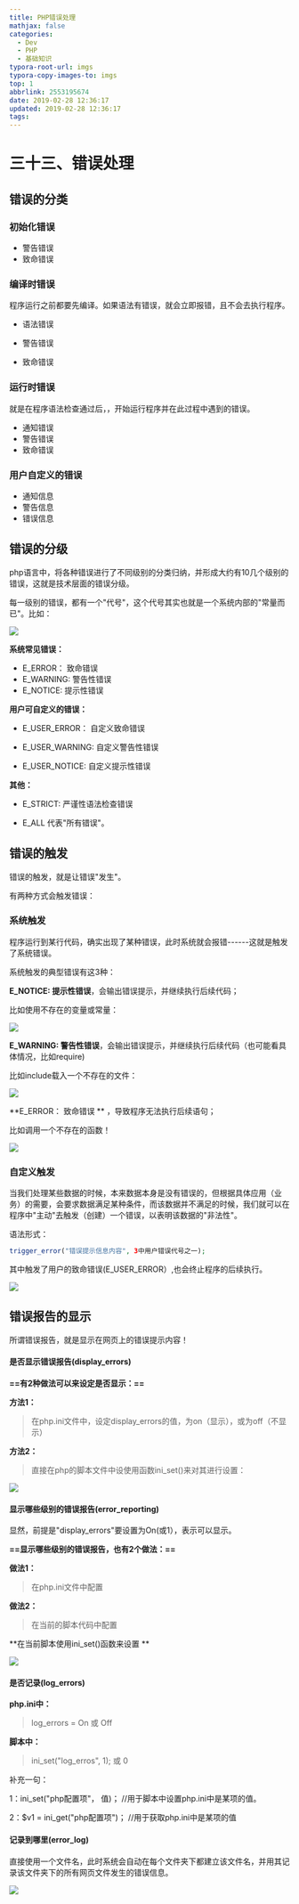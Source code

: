 ```yaml
---
title: PHP错误处理
mathjax: false
categories:
  - Dev
  - PHP
  - 基础知识
typora-root-url: imgs
typora-copy-images-to: imgs
top: 1
abbrlink: 2553195674
date: 2019-02-28 12:36:17
updated: 2019-02-28 12:36:17
tags:
---
```



# 三十三、错误处理

## 错误的分类

### 初始化错误

* 警告错误
* 致命错误



### 编译时错误

程序运行之前都要先编译。如果语法有错误，就会立即报错，且不会去执行程序。

* 语法错误

* 警告错误

* 致命错误

  

### 运行时错误

就是在程序语法检查通过后，，开始运行程序并在此过程中遇到的错误。

* 通知错误
* 警告错误
* 致命错误



### 用户自定义的错误

* 通知信息
* 警告信息
* 错误信息



## 错误的分级

php语言中，将各种错误进行了不同级别的分类归纳，并形成大约有10几个级别的错误，这就是技术层面的错误分级。

每一级别的错误，都有一个"代号"，这个代号其实也就是一个系统内部的"常量而已"。比如：

![](1536809939_image48.png)

**系统常见错误：**

* E\_ERROR： 致命错误
* E\_WARNING: 警告性错误
* E\_NOTICE: 提示性错误

**用户可自定义的错误：**

* E\_USER\_ERROR： 自定义致命错误

* E\_USER\_WARNING: 自定义警告性错误

* E\_USER\_NOTICE: 自定义提示性错误


**其他：**

* E\_STRICT: 严谨性语法检查错误

* E\_ALL 代表"所有错误"。




## 错误的触发

错误的触发，就是让错误"发生"。

有两种方式会触发错误：

### 系统触发

程序运行到某行代码，确实出现了某种错误，此时系统就会报错------这就是触发了系统错误。



系统触发的典型错误有这3种：

**E\_NOTICE: 提示性错误**，会输出错误提示，并继续执行后续代码；

比如使用不存在的变量或常量：

![](1536809939_image49.png)

**E\_WARNING: 警告性错误**，会输出错误提示，并继续执行后续代码（也可能看具体情况，比如require)

比如include载入一个不存在的文件：

![](1536809939_image50.png)

**E\_ERROR： 致命错误 **  ，导致程序无法执行后续语句；

比如调用一个不存在的函数！

![](1536809939_image51.png)



### 自定义触发

当我们处理某些数据的时候，本来数据本身是没有错误的，但根据具体应用（业务）的需要，会要求数据满足某种条件，而该数据并不满足的时候，我们就可以在程序中"主动"去触发（创建）一个错误，以表明该数据的"非法性"。

语法形式：

```php
trigger_error("错误提示信息内容", 3中用户错误代号之一);
```

其中触发了用户的致命错误(E\_USER\_ERROR）,也会终止程序的后续执行。

![](1536809939_image52.png)



## 错误报告的显示

所谓错误报告，就是显示在网页上的错误提示内容！



#### 是否显示错误报告(display\_errors)

**==有2种做法可以来设定是否显示：==**

**方法1：**

> 在php.ini文件中，设定display\_errors的值，为on（显示），或为off（不显示）

**方法2：**

> 直接在php的脚本文件中设使用函数ini\_set()来对其进行设置：

![](1536809939_image53.png)

#### 显示哪些级别的错误报告(error\_reporting)

显然，前提是"display\_errors"要设置为On(或1），表示可以显示。

**==显示哪些级别的错误报告，也有2个做法：==**

**做法1：**

> 在php.ini文件中配置

**做法2：**

> 在当前的脚本代码中配置



**在当前脚本使用ini\_set()函数来设置 **

![](1536809939_image54.png)



#### 是否记录(log\_errors)

**php.ini中：**

> log\_errors = On 或 Off

**脚本中：**

> ini\_set("log\_erros", 1); 或 0

补充一句：

1：ini\_set("php配置项"， 值)； //用于脚本中设置php.ini中是某项的值。

2：\$v1 = ini\_get("php配置项")； //用于获取php.ini中是某项的值



#### 记录到哪里(error\_log)

直接使用一个文件名，此时系统会自动在每个文件夹下都建立该文件名，并用其记录该文件夹下的所有网页文件发生的错误信息。

![](1536809939_image55.png)  
